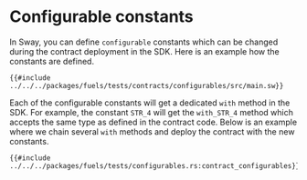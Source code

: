# Configurable constants

In Sway, you can define `configurable` constants which can be changed during the contract deployment in the SDK. Here is an example how the constants are defined.

```rust,ignore
{{#include ../../../packages/fuels/tests/contracts/configurables/src/main.sw}}
```

Each of the configurable constants will get a dedicated `with` method in the SDK. For example, the constant `STR_4` will get the `with_STR_4` method which accepts the same type as defined in the contract code. Below is an example where we chain several `with` methods and deploy the contract with the new constants.

```rust,ignore
{{#include ../../../packages/fuels/tests/configurables.rs:contract_configurables}}
```
